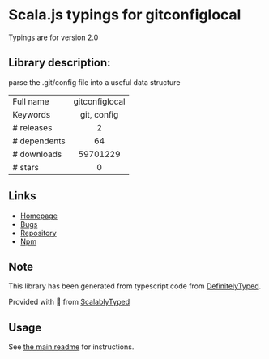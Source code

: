 
# Scala.js typings for gitconfiglocal

Typings are for version 2.0

## Library description:
parse the .git/config file into a useful data structure

|                    |                 |
| ------------------ | :-------------: |
| Full name          | gitconfiglocal |
| Keywords           | git, config |
| # releases         | 2 |
| # dependents       | 64 |
| # downloads        | 59701229 |
| # stars            | 0 |

## Links
- [Homepage](https://github.com/soldair/node-gitconfiglocal#readme)
- [Bugs](https://github.com/soldair/node-gitconfiglocal/issues)
- [Repository](https://github.com/soldair/node-gitconfiglocal)
- [Npm](https://www.npmjs.com/package/gitconfiglocal)
    


## Note
This library has been generated from typescript code from [DefinitelyTyped](https://definitelytyped.org).

Provided with :purple_heart: from [ScalablyTyped](https://github.com/oyvindberg/ScalablyTyped)

## Usage
See [the main readme](../../readme.md) for instructions.


